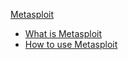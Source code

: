 
[Metasploit]()

- [What is Metasploit](Tools/Whatismetasploit.md)
- [How to use Metasploit](Tools/IntroToMetaSploit.md)  
